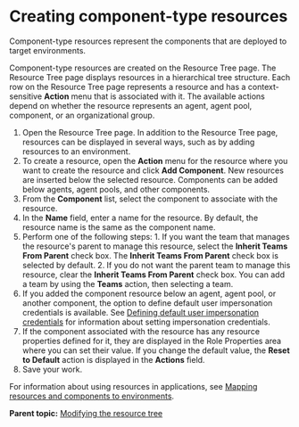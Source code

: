 # Creating component-type resources

Component-type resources represent the components that are deployed to target environments.

Component-type resources are created on the Resource Tree page. The Resource Tree page displays resources in a hierarchical tree structure. Each row on the Resource Tree page represents a resource and has a context-sensitive **Action** menu that is associated with it. The available actions depend on whether the resource represents an agent, agent pool, component, or an organizational group.

1.   Open the Resource Tree page. In addition to the Resource Tree page, resources can be displayed in several ways, such as by adding resources to an environment.
2.   To create a resource, open the **Action** menu for the resource where you want to create the resource and click **Add Component**. New resources are inserted below the selected resource. Components can be added below agents, agent pools, and other components.
3.   From the **Component** list, select the component to associate with the resource. 
4.   In the **Name** field, enter a name for the resource. By default, the resource name is the same as the component name.
5.   Perform one of the following steps: 
    1.   If you want the team that manages the resource's parent to manage this resource, select the **Inherit Teams From Parent** check box. The **Inherit Teams From Parent** check box is selected by default.
    2.   If you do not want the parent team to manage this resource, clear the **Inherit Teams From Parent** check box. You can add a team by using the **Teams** action, then selecting a team.
6.   If you added the component resource below an agent, agent pool, or another component, the option to define default user impersonation credentials is available. See [Defining default user impersonation credentials](resources_impersonation.md#) for information about setting impersonation credentials. 
7.   If the component associated with the resource has any resource properties defined for it, they are displayed in the Role Properties area where you can set their value. If you change the default value, the **Reset to Default** action is displayed in the **Actions** field. 
8.   Save your work. 

For information about using resources in applications, see [Mapping resources and components to environments](app_environment_mapping.md#).

**Parent topic:** [Modifying the resource tree](../topics/resource_tree_modify.md)

